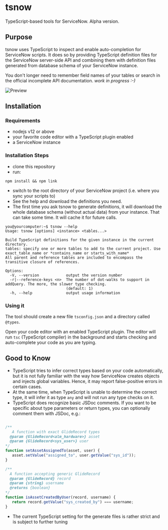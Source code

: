 # tsnow
TypeScript-based tools for ServiceNow. Alpha version.

## Purpose
tsnow uses TypeScript to inspect and enable auto-completion for ServiceNow scripts.
It does so by providing TypeScript definition files for the ServiceNow server-side API
and combining them with definition files generated from database schema of your ServiceNow instance.

You don't longer need to remember field names of your tables or search in the official incomplete API documentation. *work in progress :-)*

![Preview](https://i.imgur.com/Qp8BOJY.png)

## Installation
### Requirements
- nodejs v12 or above
- your favorite code editor with a TypeScript plugin enabled
- a ServiceNow instance

### Installation Steps
- clone this repository
- run:
```console
npm install && npm link
```
- switch to the root directory of your ServiceNow project (i.e. where you sync your scripts to)
- See the help and download the definitions you need.
- The first time you ask tsnow to generate definitions, it will download the whole database schema (without actual data) from your instance.
That can take some time. It will cache it for future calls.

```console
you@yourcomputer:~$ tsnow --help
Usage: tsnow [options] <instance> <tables...>

Build TypeScript definitions for the given instance in the current directory.
tables: specify one or more tables to add to the current project. Use exact_table_name or *contains_name or starts_with_name*
All parent and reference tables are included to encompass the transitive closure of references.

Options:
  -V, --version            output the version number
  -r|--reference-keys <n>  The number of dot-walks to support in addQuery. The more, the slower type checking.
                           (default: 1)
  -h, --help               output usage information
  ```

### Using it
The tool should create a new file `tsconfig.json` and a directory called `@types`.

Open your code editor with an enabled TypeScript plugin. The editor will run `tsc` (TypeScript compiler) in the background and starts
checking and auto-complete your code as you are typing.

## Good to Know
- TypeScript tries to infer correct types based on your code automatically, but it is not fully familiar with the way how ServiceNow
creates objects and injects global variables. Hence, it may report false-positive errors in certain cases.
- At the same time, when TypeScript is unable to determine the correct type, it will infer it as type `any` and will not run any type checks on it.
- TypeScript does recognize basic JSDoc comments. If you want to be specific about type parameters or return types, you can optionally comment them with JSDoc, e.g.:
```javascript

/**
   A function with exact GlideRecord types
  @param {GlideRecord<alm_hardware>} asset
  @param {GlideRecord<sys_user>} user
*/
function setAssetAssignedTo(asset, user) {
   asset.setValue("assigned_to", user.getValue("sys_id"));
}

/**
  A function accepting generic GlideRecord
  @param {GlideRecord} record
  @param {string} username
  @returns {boolean}
*/
function isAssetCreatedByUser(record, username) {
   return record.getValue("sys_created_by") === username;
}
```
- The current TypeScript setting for the generate files is rather strict and is subject to further tuning

